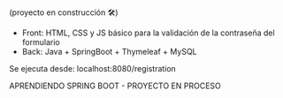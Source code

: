 (proyecto en construcción 🛠️)
- Front: HTML, CSS y JS básico para la validación de la contraseña del formulario
- Back: Java + SpringBoot + Thymeleaf + MySQL

Se ejecuta desde: localhost:8080/registration

APRENDIENDO SPRING BOOT - PROYECTO EN PROCESO

